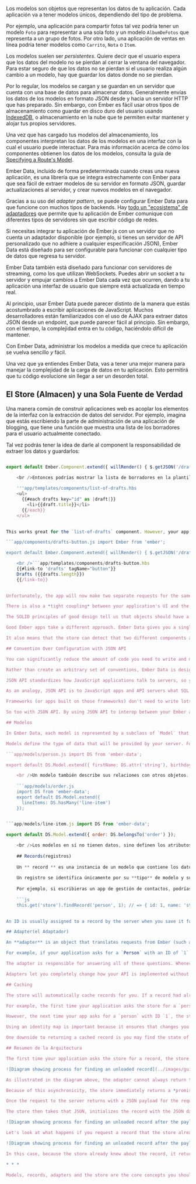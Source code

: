 Los modelos son objetos que representan los datos de tu aplicación. Cada aplicación va a tener modelos únicos, dependiendo del tipo de problema.

Por ejemplo, una aplicación para compartir fotos tal vez podría tener un modelo `Foto` para representar a una sola foto y un modelo `AlbumDeFotos` que representa a un grupo de fotos. Por otro lado, una aplicación de ventas en línea podría tener modelos como `Carrito`, `Nota` o `Item`.

Los modelos suelen ser *persistentes*. Quiere decir que el usuario espera que los datos del modelo no se pierdan al cerrar la ventana del navegador. Para estar seguro de que los datos no se pierdan si el usuario realiza algún cambio a un modelo, hay que guardar los datos donde no se pierdan.

Por lo regular, los modelos se cargan y se guardan en un servidor que cuenta con una base de datos para almacenar datos. Generalmente envías los datos de los modelos en formato JSON desde y hacia un servidor HTTP que has preparado. Sin embargo, con Ember es fácil usar otros tipos de almacenamiento como guardar en disco duro del usuario usando [IndexedDB](https://developer.mozilla.org/en-US/docs/Web/API/IndexedDB_API), o almacenamiento en la nube que te permiten evitar mantener y alojar tus propios servidores.

Una vez que has cargado tus modelos del almacenamiento, los componentes interpretan los datos de los modelos en una interfaz con la cual el usuario puede interactuar. Para más información acerca de cómo los componentes obtienen los datos de los modelos, consulta la guía de [Specifying a Route's Model](../routing/specifying-a-routes-model).

Ember Data, incluido de forma predeterminada cuando creas una nueva aplicación, es una librería que se integra estrechamente con Ember para que sea fácil de extraer modelos de su servidor en formato JSON, guardar actualizaciones al servidor, y crear nuevos modelos en el navegador.

Gracias a su uso del *adapter pattern*, se puede configurar Ember Data para que funcione con muchos tipos de backends. Hay [todo un "ecosistema" de adaptadores](http://emberobserver.com/categories/ember-data-adapters) que permite que tu aplicación de Ember comunique con diferentes tipos de servidores sin que escribir código de redes.

Si necesitas integrar tu aplicación de Ember.js con un servidor que no cuenta un adaptador disponible (por ejemplo, si tienes un servidor de API personalizado que no adhiere a cualquier especificación JSON), Ember Data está diseñado para ser configurable para funcionar con cualquier tipo de datos que regresa tu servidor.

Ember Data también está diseñado para funcionar con servidores de streaming, como los que utilizan WebSockets. Puedes abrir un socket a tu servidor y empujar cambios a Ember Data cada vez que ocurren, dando a tu aplicación una interfaz de usuario que siempre está actualizada en tiempo real.

Al principio, usar Ember Data puede parecer distinto de la manera que estás acostumbrado a escribir aplicaciones de JavaScript. Muchos desarrolladores están familiarizados con el uso de AJAX para extraer datos JSON desde un endpoint, que puede parecer fácil al principio. Sin embargo, con el tiempo, la complejidad entra en tu código, haciéndolo difícil de mantener.

Con Ember Data, administrar los modelos a medida que crece tu aplicación se vuelva sencillo *y* fácil.

Una vez que ya entiendes Ember Data, vas a tener una mejor manera para manejar la complejidad de la carga de datos en tu aplicación. Esto permitirá que tu código evolucione sin llegar a ser un desorden total.

## El Store (Almacen) y una Sola Fuente de Verdad

Una manera común de construir aplicaciones web es acoplar los elementos de la interfaz con la extracción de datos del servidor. Por ejemplo, imagina que estás escribiendo la parte de administración de una aplicación de blogging, que tiene una función que muestra una lista de los borradores para el usuario actualmente conectado.

Tal vez podrás tener la idea de darle al component la responsabilidad de extraer los datos y guardarlos:

```app/components/list-of-drafts.js import Ember from 'ember';

export default Ember.Component.extend({ willRender() { $.getJSON('/drafts').then(data => { this.set('drafts', data); }); } });

    <br />Entonces podrías mostrar la lista de borradores en la plantilla de su component así: 
    
    '''app/templates/components/list-of-drafts.hbs 
    <ul>
      {{#each drafts key="id" as |draft|}}
        <li>{{draft.title}}</li>
      {{/each}}
    </ul>
    

This works great for the `list-of-drafts` component. However, your app is likely made up of many different components. On another page you may want a component to display the number of drafts. You may be tempted to copy and paste your existing `willRender` code into the new component.

```app/components/drafts-button.js import Ember from 'ember';

export default Ember.Component.extend({ willRender() { $.getJSON('/drafts').then(data => { this.set('drafts', data); }); } });

    <br />```app/templates/components/drafts-button.hbs
    {{#link-to 'drafts' tagName="button"}}
    Drafts ({{drafts.length}})
    {{/link-to}}
    

Unfortunately, the app will now make two separate requests for the same information. Not only is the redundant data fetching costly in terms of wasted bandwidth and affecting the perceived speed of your app, it's easy for the two values to get out-of-sync. You yourself have probably used a web application where the list of items gets out of sync with the counter in a toolbar, leading to a frustrating and inconsistent experience.

There is also a *tight coupling* between your application's UI and the network code. If the url or the format of the JSON payload changes, it is likely to break all of your UI components in ways that are hard to track down.

The SOLID principles of good design tell us that objects should have a single responsibility. The responsibility of a component should be presenting model data to the user, not fetching the model.

Good Ember apps take a different approach. Ember Data gives you a single **store** that is the central repository of models in your application. Components and routes can ask the store for models, and the store is responsible for knowing how to fetch them.

It also means that the store can detect that two different components are asking for the same model, allowing your app to only fetch the data from the server once. You can think of the store as a read-through cache for your app's models. Both your components and routes have access to this shared store; when they need to display or modify a model, they first ask the store for it.

## Convention Over Configuration with JSON API

You can significantly reduce the amount of code you need to write and maintain by relying on Ember's conventions. Since these conventions will be shared among developers on your team, following them leads to code that is easier to maintain and understand.

Rather than create an arbitrary set of conventions, Ember Data is designed to work out of the box with [JSON API](http://jsonapi.org). JSON API is a formal specification for building conventional, robust, and performant APIs that allow clients and servers to communicate model data.

JSON API standardizes how JavaScript applications talk to servers, so you decrease the coupling between your frontend and backend, and have more freedom to change pieces of your stack.

As an analogy, JSON API is to JavaScript apps and API servers what SQL is to server-side frameworks and databases. Popular frameworks like Ruby on Rails, Laravel, Django, Spring and more work out of the box with many different databases, like MySQL, PostgreSQL, SQL Server, and more.

Frameworks (or apps built on those frameworks) don't need to write lots of custom code to add support for a new database; as long as that database supports SQL, adding support for it is relatively easy.

So too with JSON API. By using JSON API to interop between your Ember app and your server, you can entirely change your backend stack without breaking your frontend. And as you add apps for other platforms, such as iOS and Android, you will be able to leverage JSON API libraries for those platforms to easily consume the same API your Ember app uses.

## Modelos

In Ember Data, each model is represented by a subclass of `Model` that defines the attributes, relationships, and behavior of the data that you present to the user.

Models define the type of data that will be provided by your server. For example, a `Person` model might have a `firstName` attribute that is a string, and a `birthday` attribute that is a date:

```app/models/person.js import DS from 'ember-data';

export default DS.Model.extend({ firstName: DS.attr('string'), birthday: DS.attr('date') });

    <br />Un modelo también describe sus relaciones con otros objetos. Por ejemplo, un «pedido» puede tener muchos «artículos» y un «artículo» puede pertenecer a un «pedido».
    
    ```app/models/order.js
    import DS from 'ember-data';
    export default DS.Model.extend({
      lineItems: DS.hasMany('line-item')
    });
    

```app/models/line-item.js import DS from 'ember-data';

export default DS.Model.extend({ order: DS.belongsTo('order') });

    <br />Los modelos en sí no tienen datos, sino definen los atributos, relaciones y comportamiento de instancias específicas, que se llaman ** records**(registros).
    
    ## Records(registros)
    
    Un ** record ** es una instancia de un modelo que contiene los datos cargados desde un servidor. Tu aplicación también puede crear nuevos registros y guardarlos al servidor.
    
    Un registro se identifica únicamente por su **tipo** de modelo y su **ID**.
    
    Por ejemplo, si escribieras un app de gestión de contactos, podrías tener un modelo de 'Persona'. Un registro de tu app podría tener un tipo de 'persona' y un ID de '1' o 'steve buscemi'.
    
    ```js
    this.get('store').findRecord('person', 1); // => { id: 1, name: 'steve-buscemi' }
    

An ID is usually assigned to a record by the server when you save it for the first time, but you can also generate IDs client-side.

## Adapter(el Adaptador)

An **adapter** is an object that translates requests from Ember (such as "find the user with an ID of 1") into requests to a server.

For example, if your application asks for a `Person` with an ID of `1`, how should Ember load it? Over HTTP or a WebSocket? If it's HTTP, is the URL `/person/1` or `/resources/people/1`?

The adapter is responsible for answering all of these questions. Whenever your app asks the store for a record that it doesn't have cached, it will ask the adapter for it. If you change a record and save it, the store will hand the record to the adapter to send the appropriate data to your server and confirm that the save was successful.

Adapters let you completely change how your API is implemented without impacting your Ember application code.

## Caching

The store will automatically cache records for you. If a record had already been loaded, asking for it a second time will always return the same object instance. This minimizes the number of round-trips to the server, and allows your application to render its UI to the user as fast as possible.

For example, the first time your application asks the store for a `person` record with an ID of `1`, it will fetch that information from your server.

However, the next time your app asks for a `person` with ID `1`, the store will notice that it had already retrieved and cached that information from the server. Instead of sending another request for the same information, it will give your application the same record it had provided it the first time. This feature—always returning the same record object, no matter how many times you look it up—is sometimes called an *identity map*.

Using an identity map is important because it ensures that changes you make in one part of your UI are propagated to other parts of the UI. It also means that you don't have to manually keep records in sync—you can ask for a record by ID and not have to worry about whether other parts of your application have already asked for and loaded it.

One downside to returning a cached record is you may find the state of the data has changed since it was first loaded into the store's identity map. In order to prevent this stale data from being a problem for long, Ember Data will automatically make a request in the background each time a cached record is returned from the store. When the new data comes in, the record is updated, and if there have been changes to the record since the initial render, the template is re-rendered with the new information.

## Resumen de la Arquitectura

The first time your application asks the store for a record, the store sees that it doesn't have a local copy and requests it from your adapter. Your adapter will go and retrieve the record from your persistence layer; typically, this will be a JSON representation of the record served from an HTTP server.

![Diagram showing process for finding an unloaded record](../images/guides/models/finding-unloaded-record-step1-diagram.png)

As illustrated in the diagram above, the adapter cannot always return the requested record immediately. In this case, the adapter must make an *asynchronous* request to the server, and only when that request finishes loading can the record be created with its backing data.

Because of this asynchronicity, the store immediately returns a *promise* from the `find()` method. Similarly, any requests that the store makes to the adapter also return promises.

Once the request to the server returns with a JSON payload for the requested record, the adapter resolves the promise it returned to the store with the JSON.

The store then takes that JSON, initializes the record with the JSON data, and resolves the promise returned to your application with the newly-loaded record.

![Diagram showing process for finding an unloaded record after the payload has returned from the server](../images/guides/models/finding-unloaded-record-step2-diagram.png)

Let's look at what happens if you request a record that the store already has in its cache.

![Diagram showing process for finding an unloaded record after the payload has returned from the server](../images/guides/models/finding-loaded-record-diagram.png)

In this case, because the store already knew about the record, it returns a promise that it resolves with the record immediately. It does not need to ask the adapter (and, therefore, the server) for a copy since it already has it saved locally.

* * *

Models, records, adapters and the store are the core concepts you should understand to get the most out of Ember Data. The following sections go into more depth about each of these concepts, and how to use them together.